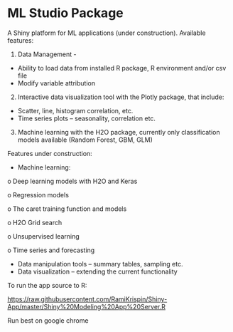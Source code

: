 # ML Studio Package
A Shiny platform for ML applications (under construction). Available features:
1. Data Management -
  - Ability to load data from installed R package, R environment and/or csv file
  - Modify variable attribution
2. Interactive data visualization tool with the Plotly package, that include:
- Scatter, line, histogram correlation, etc.
- Time series plots – seasonality, correlation etc.
3. Machine learning with the H2O package, currently only classification models available (Random Forest, GBM, GLM)

Features under construction:
-	Machine learning:

o	Deep learning models with H2O and Keras

o	Regression models

o	The caret training function and models

o	H2O Grid search

o	Unsupervised learning

o	Time series and forecasting 

-	Data manipulation tools – summary tables, sampling etc.
-	Data visualization – extending the current functionality

To run the app source to R:

https://raw.githubusercontent.com/RamiKrispin/Shiny-App/master/Shiny%20Modeling%20App%20Server.R

Run best on google chrome
